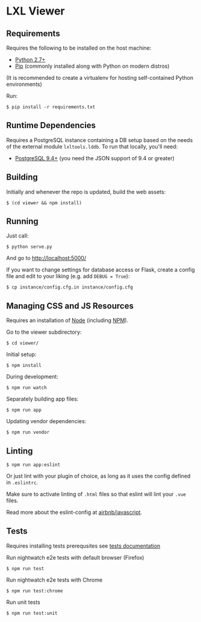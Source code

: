 # LXL Viewer

## Requirements

Requires the following to be installed on the host machine:

* [Python 2.7+](http://python.org/)
* [Pip](https://pip.pypa.io/) (commonly installed along with Python on modern distros)

(It is recommended to create a virtualenv for hosting self-contained Python
environments)

Run:

    $ pip install -r requirements.txt

## Runtime Dependencies

Requires a PostgreSQL instance containing a DB setup based on the needs of the
external module `lxltools.lddb`. To run that locally, you'll need:

* [PostgreSQL 9.4+](http://www.postgresql.org/) (you need the JSON support of 9.4 or greater)

## Building

Initially and whenever the repo is updated, build the web assets:

    $ (cd viewer && npm install)

## Running

Just call:

    $ python serve.py

And go to <http://localhost:5000/>

If you want to change settings for database access or Flask, create a config
file and edit to your liking (e.g. add `DEBUG = True`):

    $ cp instance/config.cfg.in instance/config.cfg


## Managing CSS and JS Resources

Requires an installation of [Node](http://nodejs.org/) (including
[NPM](https://www.npmjs.com/)).

Go to the viewer subdirectory:

    $ cd viewer/

Initial setup:

    $ npm install

During development:

    $ npm run watch

Separately building app files:

    $ npm run app

Updating vendor dependencies:

    $ npm run vendor

## Linting

    $ npm run app:eslint

  Or just lint with your plugin of choice, as long as it uses the config defined in ``.eslintrc``.

  Make sure to activate linting of ``.html`` files so that eslint will lint your ``.vue`` files.

  Read more about the eslint-config at [airbnb/javascript](https://github.com/airbnb/javascript).

## Tests

Requires installing tests prerequsites see [tests documentation](/test)


Run nightwatch e2e tests with default browser (Firefox)

    $ npm run test

Run nightwatch e2e tests with Chrome

    $ npm run test:chrome

Run unit tests

    $ npm run test:unit
